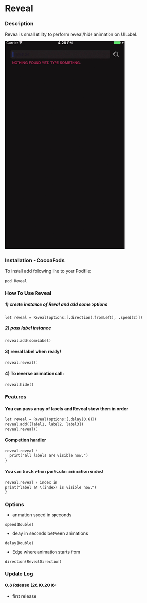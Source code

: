 # Reveal


### Description
Reveal is small utility to perform reveal/hide animation on UILabel.

![alt text](demo.gif)

### Installation - CocoaPods
To install add following line to your Podfile:

`pod Reveal`

### How To Use Reveal

##### 1) create instance of Reval and add some options

`let reveal = Reveal(options:[.direction(.fromLeft), .speed(2)])`

##### 2) pass label instance

`reveal.add(someLabel)`

#### 3) reveal label when ready!

`reveal.reveal()`

#### 4) To reverse animation call:

`reveal.hide()`

### Features

#### You can pass array of labels and Reveal show them in order

```
let reveal = Reveal(options:[.delay(0.6)])
reveal.add([label1, label2, label3])
reveal.reveal()
```

#### Completion handler

```
reveal.reveal {
  print("all labels are visible now.")
}
```

#### You can track when particular animation ended

```
reveal.reveal { index in
print("label at \(index) is visible now.")
}
```

### Options
- animation speed in speconds
```
speed(Double)
```
- delay in seconds between animations
```
delay(Double)
```
- Edge where animation starts from
```
direction(RevealDirection)
```

### Update Log
#### 0.3 Release (26.10.2016)
- first release

